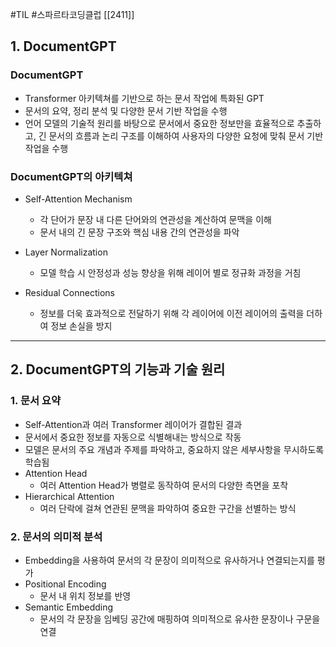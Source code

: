#TIL #스파르타코딩클럽 [[2411]]

## 1. DocumentGPT

### DocumentGPT

- Transformer 아키텍쳐를 기반으로 하는 문서 작업에 특화된 GPT
- 문서의 요약, 정리 분석 및 다양한 문서 기반 작업을 수행
- 언어 모델의 기술적 원리를 바탕으로 문서에서 중요한 정보만을 효율적으로 추출하고, 긴 문서의 흐름과 논리 구조를 이해하여 사용자의 다양한 요청에 맞춰 문서 기반 작업을 수행

### DocumentGPT의 아키텍쳐

- Self-Attention Mechanism  
    - 각 단어가 문장 내 다른 단어와의 연관성을 계산하여 문맥을 이해  
    - 문서 내의 긴 문장 구조와 핵심 내용 간의 연관성을 파악  
    
- Layer Normalization  
    - 모델 학습 시 안정성과 성능 향상을 위해 레이어 별로 정규화 과정을 거침
    
- Residual Connections  
    - 정보를 더욱 효과적으로 전달하기 위해 각 레이어에 이전 레이어의 출력을 더하여 정보 손실을 방지
    

---

## 2. DocumentGPT의 기능과 기술 원리

### 1. 문서 요약

- Self-Attention과 여러 Transformer 레이어가 결합된 결과
- 문서에서 중요한 정보를 자동으로 식별해내는 방식으로 작동
- 모델은 문서의 주요 개념과 주제를 파악하고, 중요하지 않은 세부사항을 무시하도록 학습됨
- Attention Head  
    - 여러 Attention Head가 병렬로 동작하여 문서의 다양한 측면을 포착
- Hierarchical Attention  
    - 여러 단락에 걸쳐 연관된 문맥을 파악하여 중요한 구간을 선별하는 방식  
    

### 2. 문서의 의미적 분석

- Embedding을 사용하여 문서의 각 문장이 의미적으로 유사하거나 연결되는지를 평가
- Positional Encoding  
    - 문서 내 위치 정보를 반영
- Semantic Embedding  
    - 문서의 각 문장을 임베딩 공간에 매핑하여 의미적으로 유사한 문장이나 구문을 연결